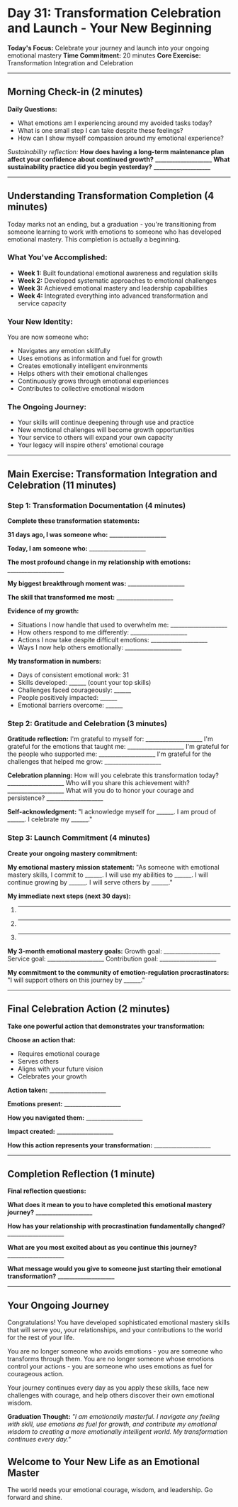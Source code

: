 # Day 31: Transformation Celebration and Launch - Your New Beginning

**Today's Focus:** Celebrate your journey and launch into your ongoing emotional mastery
**Time Commitment:** 20 minutes
**Core Exercise:** Transformation Integration and Celebration

---

## Morning Check-in (2 minutes)

**Daily Questions:**
- What emotions am I experiencing around my avoided tasks today?
- What is one small step I can take despite these feelings?
- How can I show myself compassion around my emotional experience?

*Sustainability reflection:*
**How does having a long-term maintenance plan affect your confidence about continued growth?** ____________________
**What sustainability practice did you begin yesterday?** ____________________

---

## Understanding Transformation Completion (4 minutes)

Today marks not an ending, but a graduation - you're transitioning from someone learning to work with emotions to someone who has developed emotional mastery. This completion is actually a beginning.

### What You've Accomplished:
- **Week 1:** Built foundational emotional awareness and regulation skills
- **Week 2:** Developed systematic approaches to emotional challenges  
- **Week 3:** Achieved emotional mastery and leadership capabilities
- **Week 4:** Integrated everything into advanced transformation and service capacity

### Your New Identity:
You are now someone who:
- Navigates any emotion skillfully
- Uses emotions as information and fuel for growth
- Creates emotionally intelligent environments
- Helps others with their emotional challenges
- Continuously grows through emotional experiences
- Contributes to collective emotional wisdom

### The Ongoing Journey:
- Your skills will continue deepening through use and practice
- New emotional challenges will become growth opportunities
- Your service to others will expand your own capacity
- Your legacy will inspire others' emotional courage

---

## Main Exercise: Transformation Integration and Celebration (11 minutes)

### Step 1: Transformation Documentation (4 minutes)

**Complete these transformation statements:**

**31 days ago, I was someone who:** ____________________

**Today, I am someone who:** ____________________

**The most profound change in my relationship with emotions:** ____________________

**My biggest breakthrough moment was:** ____________________

**The skill that transformed me most:** ____________________

**Evidence of my growth:**
- Situations I now handle that used to overwhelm me: ____________________
- How others respond to me differently: ____________________
- Actions I now take despite difficult emotions: ____________________
- Ways I now help others emotionally: ____________________

**My transformation in numbers:**
- Days of consistent emotional work: 31
- Skills developed: ______ (count your top skills)
- Challenges faced courageously: ______
- People positively impacted: ______
- Emotional barriers overcome: ______

### Step 2: Gratitude and Celebration (3 minutes)

**Gratitude reflection:**
I'm grateful to myself for: ____________________
I'm grateful for the emotions that taught me: ____________________
I'm grateful for the people who supported me: ____________________
I'm grateful for the challenges that helped me grow: ____________________

**Celebration planning:**
How will you celebrate this transformation today? ____________________
Who will you share this achievement with? ____________________
What will you do to honor your courage and persistence? ____________________

**Self-acknowledgment:**
"I acknowledge myself for ______. I am proud of ______. I celebrate my ______."

### Step 3: Launch Commitment (4 minutes)

**Create your ongoing mastery commitment:**

**My emotional mastery mission statement:**
"As someone with emotional mastery skills, I commit to ______. I will use my abilities to ______. I will continue growing by ______. I will serve others by ______."

**My immediate next steps (next 30 days):**
1. ____________________
2. ____________________
3. ____________________

**My 3-month emotional mastery goals:**
Growth goal: ____________________
Service goal: ____________________
Contribution goal: ____________________

**My commitment to the community of emotion-regulation procrastinators:**
"I will support others on this journey by ______."

---

## Final Celebration Action (2 minutes)

**Take one powerful action that demonstrates your transformation:**

**Choose an action that:**
- Requires emotional courage
- Serves others
- Aligns with your future vision
- Celebrates your growth

**Action taken:** ____________________

**Emotions present:** ____________________

**How you navigated them:** ____________________

**Impact created:** ____________________

**How this action represents your transformation:** ____________________

---

## Completion Reflection (1 minute)

**Final reflection questions:**

**What does it mean to you to have completed this emotional mastery journey?** ____________________

**How has your relationship with procrastination fundamentally changed?** ____________________

**What are you most excited about as you continue this journey?** ____________________

**What message would you give to someone just starting their emotional transformation?** ____________________

---

## Your Ongoing Journey

Congratulations! You have developed sophisticated emotional mastery skills that will serve you, your relationships, and your contributions to the world for the rest of your life. 

You are no longer someone who avoids emotions - you are someone who transforms through them. You are no longer someone whose emotions control your actions - you are someone who uses emotions as fuel for courageous action.

Your journey continues every day as you apply these skills, face new challenges with courage, and help others discover their own emotional wisdom.

**Graduation Thought:**
*\"I am emotionally masterful. I navigate any feeling with skill, use emotions as fuel for growth, and contribute my emotional wisdom to creating a more emotionally intelligent world. My transformation continues every day.\"*

## Welcome to Your New Life as an Emotional Master

The world needs your emotional courage, wisdom, and leadership. Go forward and shine.